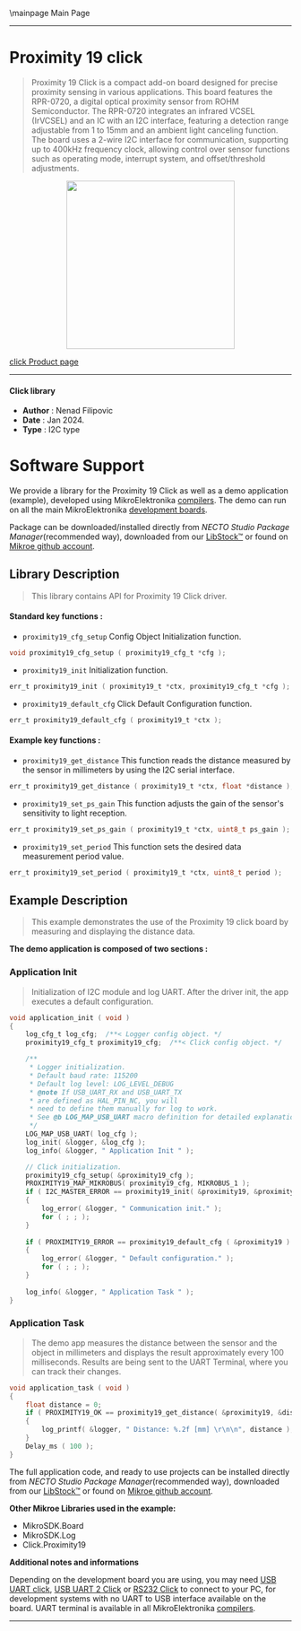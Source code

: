 \mainpage Main Page

---
# Proximity 19 click

> Proximity 19 Click is a compact add-on board designed for precise proximity sensing in various applications. This board features the RPR-0720, a digital optical proximity sensor from ROHM Semiconductor. The RPR-0720 integrates an infrared VCSEL (IrVCSEL) and an IC with an I2C interface, featuring a detection range adjustable from 1 to 15mm and an ambient light canceling function. The board uses a 2-wire I2C interface for communication, supporting up to 400kHz frequency clock, allowing control over sensor functions such as operating mode, interrupt system, and offset/threshold adjustments.

<p align="center">
  <img src="https://download.mikroe.com/images/click_for_ide/proximity19_click.png" height=300px>
</p>

[click Product page](https://www.mikroe.com/proximity-19-click)

---


#### Click library

- **Author**        : Nenad Filipovic
- **Date**          : Jan 2024.
- **Type**          : I2C type


# Software Support

We provide a library for the Proximity 19 Click
as well as a demo application (example), developed using MikroElektronika
[compilers](https://www.mikroe.com/necto-studio).
The demo can run on all the main MikroElektronika [development boards](https://www.mikroe.com/development-boards).

Package can be downloaded/installed directly from *NECTO Studio Package Manager*(recommended way), downloaded from our [LibStock&trade;](https://libstock.mikroe.com) or found on [Mikroe github account](https://github.com/MikroElektronika/mikrosdk_click_v2/tree/master/clicks).

## Library Description

> This library contains API for Proximity 19 Click driver.

#### Standard key functions :

- `proximity19_cfg_setup` Config Object Initialization function.
```c
void proximity19_cfg_setup ( proximity19_cfg_t *cfg );
```

- `proximity19_init` Initialization function.
```c
err_t proximity19_init ( proximity19_t *ctx, proximity19_cfg_t *cfg );
```

- `proximity19_default_cfg` Click Default Configuration function.
```c
err_t proximity19_default_cfg ( proximity19_t *ctx );
```

#### Example key functions :

- `proximity19_get_distance` This function reads the distance measured by the sensor in millimeters by using the I2C serial interface.
```c
err_t proximity19_get_distance ( proximity19_t *ctx, float *distance );
```

- `proximity19_set_ps_gain` This function adjusts the gain of the sensor's sensitivity to light reception.
```c
err_t proximity19_set_ps_gain ( proximity19_t *ctx, uint8_t ps_gain );
```

- `proximity19_set_period` This function sets the desired data measurement period value.
```c
err_t proximity19_set_period ( proximity19_t *ctx, uint8_t period );
```

## Example Description

> This example demonstrates the use of the Proximity 19 click board 
> by measuring and displaying the distance data.

**The demo application is composed of two sections :**

### Application Init

> Initialization of I2C module and log UART.
> After the driver init, the app executes a default configuration.

```c
void application_init ( void ) 
{
    log_cfg_t log_cfg;  /**< Logger config object. */
    proximity19_cfg_t proximity19_cfg;  /**< Click config object. */

    /** 
     * Logger initialization.
     * Default baud rate: 115200
     * Default log level: LOG_LEVEL_DEBUG
     * @note If USB_UART_RX and USB_UART_TX 
     * are defined as HAL_PIN_NC, you will 
     * need to define them manually for log to work. 
     * See @b LOG_MAP_USB_UART macro definition for detailed explanation.
     */
    LOG_MAP_USB_UART( log_cfg );
    log_init( &logger, &log_cfg );
    log_info( &logger, " Application Init " );

    // Click initialization.
    proximity19_cfg_setup( &proximity19_cfg );
    PROXIMITY19_MAP_MIKROBUS( proximity19_cfg, MIKROBUS_1 );
    if ( I2C_MASTER_ERROR == proximity19_init( &proximity19, &proximity19_cfg ) ) 
    {
        log_error( &logger, " Communication init." );
        for ( ; ; );
    }
    
    if ( PROXIMITY19_ERROR == proximity19_default_cfg ( &proximity19 ) )
    {
        log_error( &logger, " Default configuration." );
        for ( ; ; );
    }
    
    log_info( &logger, " Application Task " );
}
```

### Application Task

> The demo app measures the distance between the sensor and the object in millimeters 
> and displays the result approximately every 100 milliseconds.
> Results are being sent to the UART Terminal, where you can track their changes.

```c
void application_task ( void ) 
{
    float distance = 0;
    if ( PROXIMITY19_OK == proximity19_get_distance( &proximity19, &distance ) )
    {
        log_printf( &logger, " Distance: %.2f [mm] \r\n\n", distance );
    }
    Delay_ms ( 100 );
}
```

The full application code, and ready to use projects can be installed directly from *NECTO Studio Package Manager*(recommended way), downloaded from our [LibStock&trade;](https://libstock.mikroe.com) or found on [Mikroe github account](https://github.com/MikroElektronika/mikrosdk_click_v2/tree/master/clicks).

**Other Mikroe Libraries used in the example:**

- MikroSDK.Board
- MikroSDK.Log
- Click.Proximity19

**Additional notes and informations**

Depending on the development board you are using, you may need
[USB UART click](https://www.mikroe.com/usb-uart-click),
[USB UART 2 Click](https://www.mikroe.com/usb-uart-2-click) or
[RS232 Click](https://www.mikroe.com/rs232-click) to connect to your PC, for
development systems with no UART to USB interface available on the board. UART
terminal is available in all MikroElektronika
[compilers](https://shop.mikroe.com/compilers).

---
